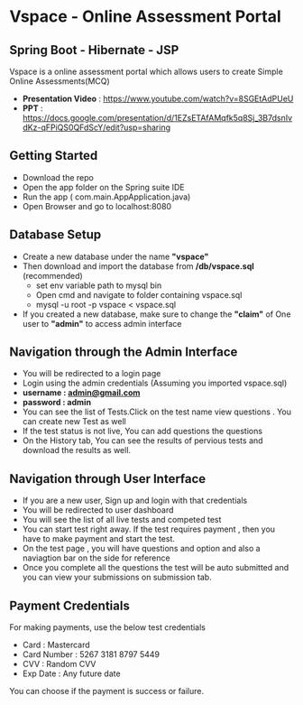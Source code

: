 # Vspace - Online Assessment Portal
## Spring Boot - Hibernate - JSP


Vspace is a online assessment portal which allows users to create Simple Online Assessments(MCQ)

- **Presentation Video** : https://www.youtube.com/watch?v=8SGEtAdPUeU
- **PPT** : https://docs.google.com/presentation/d/1EZsETAfAMqfk5q8Sj_3B7dsnIvdKz-qFPiQS0QFdScY/edit?usp=sharing

## Getting Started

- Download the repo
- Open the app folder on the Spring suite IDE
- Run the app ( com.main.AppApplication.java)
- Open Browser and go to localhost:8080

## Database Setup

- Create a new database under the name **"vspace"** 
- Then download and import the database from **/db/vspace.sql** (recommended)
     - set env variable path to mysql bin   
     - Open cmd and navigate to folder containing vspace.sql
     - mysql -u root -p vspace < vspace.sql
- If you created a new database, make sure to change the **"claim"** of One user to **"admin"** to access admin interface


## Navigation through the Admin Interface

- You will be redirected to a login page
- Login using the admin credentials (Assuming you imported vspace.sql) 
- **username : admin@gmail.com**
- **password : admin**
- You can see the list of Tests.Click on the test name view questions . You can create new Test as well
- If the test status is not live, You can add questions the questions
- On the History tab, You can see the results of pervious tests and download the results as well.


## Navigation through User Interface
- If you are a new user, Sign up and login with that credentials 
- You will be redirected to user dashboard
- You will see the list of all live tests and competed test
- You can start test right away. If the test requires payment , then you have to make payment and start the test.
- On the test page , you will have questions and option and also a naviagtion bar on the side for reference
- Once you complete all the questions the test will be auto submitted and you can view your submissions on submission tab.

## Payment Credentials
For making payments, use the below test credentials
- Card : Mastercard 
- Card Number : 5267 3181 8797 5449 
- CVV : Random CVV 
- Exp Date : Any future date

You can choose if the payment is success or failure.
